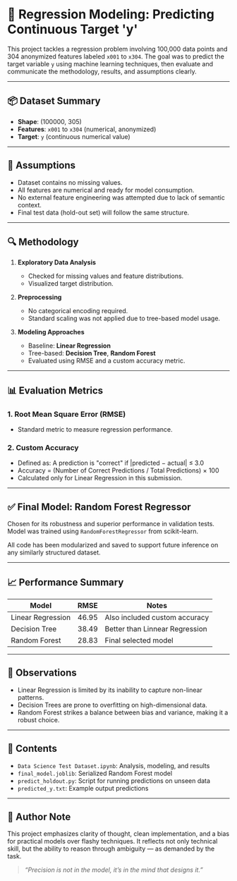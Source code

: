 # 🎯 Regression Modeling: Predicting Continuous Target 'y'

This project tackles a regression problem involving 100,000 data points and 304 anonymized features labeled `x001` to `x304`. The goal was to predict the target variable `y` using machine learning techniques, then evaluate and communicate the methodology, results, and assumptions clearly.

---

## 📦 Dataset Summary

* **Shape**: (100000, 305)
* **Features**: `x001` to `x304` (numerical, anonymized)
* **Target**: `y` (continuous numerical value)

---

## 🚧 Assumptions

* Dataset contains no missing values.
* All features are numerical and ready for model consumption.
* No external feature engineering was attempted due to lack of semantic context.
* Final test data (hold-out set) will follow the same structure.

---

## 🔍 Methodology

1. **Exploratory Data Analysis**

   * Checked for missing values and feature distributions.
   * Visualized target distribution.

2. **Preprocessing**

   * No categorical encoding required.
   * Standard scaling was not applied due to tree-based model usage.

3. **Modeling Approaches**

   * Baseline: **Linear Regression**
   * Tree-based: **Decision Tree**, **Random Forest**
   * Evaluated using RMSE and a custom accuracy metric.

---

## 📊 Evaluation Metrics

### 1. **Root Mean Square Error (RMSE)**

* Standard metric to measure regression performance.

### 2. **Custom Accuracy**

* Defined as: A prediction is "correct" if |predicted − actual| ≤ 3.0
* Accuracy = (Number of Correct Predictions / Total Predictions) × 100
* Calculated only for Linear Regression in this submission.

---

## ✅ Final Model: Random Forest Regressor

Chosen for its robustness and superior performance in validation tests.
Model was trained using `RandomForestRegressor` from scikit-learn.

All code has been modularized and saved to support future inference on any similarly structured dataset.

---

## 📈 Performance Summary

| Model             | RMSE  | Notes                         |
| ----------------- | ----- | ----------------------------- |
| Linear Regression | 46.95 | Also included custom accuracy |
| Decision Tree     | 38.49 | Better than Linnear Regression|
| Random Forest     | 28.83 | Final selected model          |

---

## 🧠 Observations

* Linear Regression is limited by its inability to capture non-linear patterns.
* Decision Trees are prone to overfitting on high-dimensional data.
* Random Forest strikes a balance between bias and variance, making it a robust choice.

---

## 📁 Contents

* `Data Science Test Dataset.ipynb`: Analysis, modeling, and results
* `final_model.joblib`: Serialized Random Forest model
* `predict_holdout.py`: Script for running predictions on unseen data
* `predicted_y.txt`: Example output predictions

---

## 🧾 Author Note

This project emphasizes clarity of thought, clean implementation, and a bias for practical models over flashy techniques. It reflects not only technical skill, but the ability to reason through ambiguity — as demanded by the task.

> *“Precision is not in the model, it’s in the mind that designs it.”*
